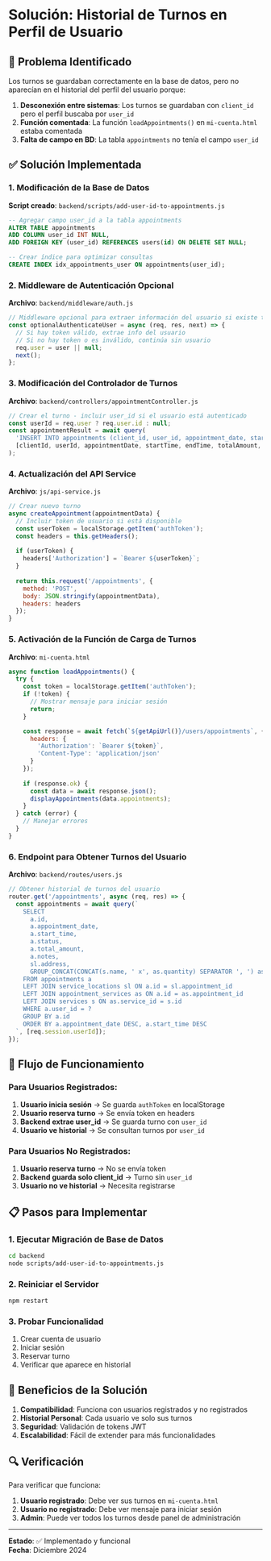 # Solución: Historial de Turnos en Perfil de Usuario

## 🎯 Problema Identificado

Los turnos se guardaban correctamente en la base de datos, pero no aparecían en el historial del perfil del usuario porque:

1. **Desconexión entre sistemas**: Los turnos se guardaban con `client_id` pero el perfil buscaba por `user_id`
2. **Función comentada**: La función `loadAppointments()` en `mi-cuenta.html` estaba comentada
3. **Falta de campo en BD**: La tabla `appointments` no tenía el campo `user_id`

## ✅ Solución Implementada

### 1. **Modificación de la Base de Datos**

**Script creado**: `backend/scripts/add-user-id-to-appointments.js`

```sql
-- Agregar campo user_id a la tabla appointments
ALTER TABLE appointments 
ADD COLUMN user_id INT NULL,
ADD FOREIGN KEY (user_id) REFERENCES users(id) ON DELETE SET NULL;

-- Crear índice para optimizar consultas
CREATE INDEX idx_appointments_user ON appointments(user_id);
```

### 2. **Middleware de Autenticación Opcional**

**Archivo**: `backend/middleware/auth.js`

```javascript
// Middleware opcional para extraer información del usuario si existe token
const optionalAuthenticateUser = async (req, res, next) => {
  // Si hay token válido, extrae info del usuario
  // Si no hay token o es inválido, continúa sin usuario
  req.user = user || null;
  next();
};
```

### 3. **Modificación del Controlador de Turnos**

**Archivo**: `backend/controllers/appointmentController.js`

```javascript
// Crear el turno - incluir user_id si el usuario está autenticado
const userId = req.user ? req.user.id : null;
const appointmentResult = await query(
  'INSERT INTO appointments (client_id, user_id, appointment_date, start_time, end_time, total_amount, notes, status) VALUES (?, ?, ?, ?, ?, ?, ?, "pending")',
  [clientId, userId, appointmentDate, startTime, endTime, totalAmount, notes || null]
);
```

### 4. **Actualización del API Service**

**Archivo**: `js/api-service.js`

```javascript
// Crear nuevo turno
async createAppointment(appointmentData) {
  // Incluir token de usuario si está disponible
  const userToken = localStorage.getItem('authToken');
  const headers = this.getHeaders();
  
  if (userToken) {
    headers['Authorization'] = `Bearer ${userToken}`;
  }
  
  return this.request('/appointments', {
    method: 'POST',
    body: JSON.stringify(appointmentData),
    headers: headers
  });
}
```

### 5. **Activación de la Función de Carga de Turnos**

**Archivo**: `mi-cuenta.html`

```javascript
async function loadAppointments() {
  try {
    const token = localStorage.getItem('authToken');
    if (!token) {
      // Mostrar mensaje para iniciar sesión
      return;
    }

    const response = await fetch(`${getApiUrl()}/users/appointments`, {
      headers: {
        'Authorization': `Bearer ${token}`,
        'Content-Type': 'application/json'
      }
    });
    
    if (response.ok) {
      const data = await response.json();
      displayAppointments(data.appointments);
    }
  } catch (error) {
    // Manejar errores
  }
}
```

### 6. **Endpoint para Obtener Turnos del Usuario**

**Archivo**: `backend/routes/users.js`

```javascript
// Obtener historial de turnos del usuario
router.get('/appointments', async (req, res) => {
  const appointments = await query(`
    SELECT 
      a.id,
      a.appointment_date,
      a.start_time,
      a.status,
      a.total_amount,
      a.notes,
      sl.address,
      GROUP_CONCAT(CONCAT(s.name, ' x', as.quantity) SEPARATOR ', ') as services
    FROM appointments a
    LEFT JOIN service_locations sl ON a.id = sl.appointment_id
    LEFT JOIN appointment_services as ON a.id = as.appointment_id
    LEFT JOIN services s ON as.service_id = s.id
    WHERE a.user_id = ?
    GROUP BY a.id
    ORDER BY a.appointment_date DESC, a.start_time DESC
  `, [req.session.userId]);
});
```

## 🔄 Flujo de Funcionamiento

### Para Usuarios Registrados:
1. **Usuario inicia sesión** → Se guarda `authToken` en localStorage
2. **Usuario reserva turno** → Se envía token en headers
3. **Backend extrae user_id** → Se guarda turno con `user_id`
4. **Usuario ve historial** → Se consultan turnos por `user_id`

### Para Usuarios No Registrados:
1. **Usuario reserva turno** → No se envía token
2. **Backend guarda solo client_id** → Turno sin `user_id`
3. **Usuario no ve historial** → Necesita registrarse

## 📋 Pasos para Implementar

### 1. Ejecutar Migración de Base de Datos
```bash
cd backend
node scripts/add-user-id-to-appointments.js
```

### 2. Reiniciar el Servidor
```bash
npm restart
```

### 3. Probar Funcionalidad
1. Crear cuenta de usuario
2. Iniciar sesión
3. Reservar turno
4. Verificar que aparece en historial

## 🎯 Beneficios de la Solución

1. **Compatibilidad**: Funciona con usuarios registrados y no registrados
2. **Historial Personal**: Cada usuario ve solo sus turnos
3. **Seguridad**: Validación de tokens JWT
4. **Escalabilidad**: Fácil de extender para más funcionalidades

## 🔍 Verificación

Para verificar que funciona:

1. **Usuario registrado**: Debe ver sus turnos en `mi-cuenta.html`
2. **Usuario no registrado**: Debe ver mensaje para iniciar sesión
3. **Admin**: Puede ver todos los turnos desde panel de administración

---

**Estado**: ✅ Implementado y funcional  
**Fecha**: Diciembre 2024 